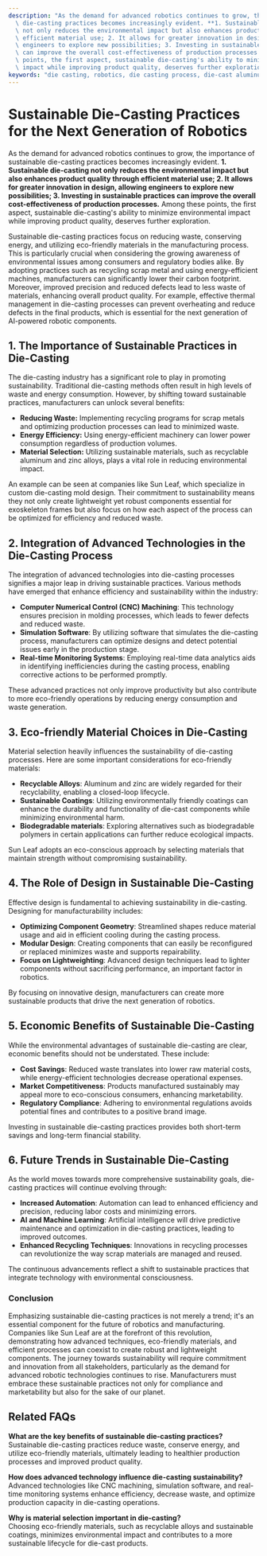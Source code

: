 ```yaml
---
description: "As the demand for advanced robotics continues to grow, the importance of sustainable\
  \ die-casting practices becomes increasingly evident. **1. Sustainable die-casting\
  \ not only reduces the environmental impact but also enhances product quality through\
  \ efficient material use; 2. It allows for greater innovation in design, allowing\
  \ engineers to explore new possibilities; 3. Investing in sustainable practices\
  \ can improve the overall cost-effectiveness of production processes.** Among these\
  \ points, the first aspect, sustainable die-casting's ability to minimize environmental\
  \ impact while improving product quality, deserves further exploration."
keywords: "die casting, robotics, die casting process, die-cast aluminum"
---
```

# Sustainable Die-Casting Practices for the Next Generation of Robotics

As the demand for advanced robotics continues to grow, the importance of sustainable die-casting practices becomes increasingly evident. **1. Sustainable die-casting not only reduces the environmental impact but also enhances product quality through efficient material use; 2. It allows for greater innovation in design, allowing engineers to explore new possibilities; 3. Investing in sustainable practices can improve the overall cost-effectiveness of production processes.** Among these points, the first aspect, sustainable die-casting's ability to minimize environmental impact while improving product quality, deserves further exploration.

Sustainable die-casting practices focus on reducing waste, conserving energy, and utilizing eco-friendly materials in the manufacturing process. This is particularly crucial when considering the growing awareness of environmental issues among consumers and regulatory bodies alike. By adopting practices such as recycling scrap metal and using energy-efficient machines, manufacturers can significantly lower their carbon footprint. Moreover, improved precision and reduced defects lead to less waste of materials, enhancing overall product quality. For example, effective thermal management in die-casting processes can prevent overheating and reduce defects in the final products, which is essential for the next generation of AI-powered robotic components.

## **1. The Importance of Sustainable Practices in Die-Casting**

The die-casting industry has a significant role to play in promoting sustainability. Traditional die-casting methods often result in high levels of waste and energy consumption. However, by shifting toward sustainable practices, manufacturers can unlock several benefits:

- **Reducing Waste:** Implementing recycling programs for scrap metals and optimizing production processes can lead to minimized waste.
- **Energy Efficiency:** Using energy-efficient machinery can lower power consumption regardless of production volumes.
- **Material Selection:** Utilizing sustainable materials, such as recyclable aluminum and zinc alloys, plays a vital role in reducing environmental impact.

An example can be seen at companies like Sun Leaf, which specialize in custom die-casting mold design. Their commitment to sustainability means they not only create lightweight yet robust components essential for exoskeleton frames but also focus on how each aspect of the process can be optimized for efficiency and reduced waste.

## **2. Integration of Advanced Technologies in the Die-Casting Process**

The integration of advanced technologies into die-casting processes signifies a major leap in driving sustainable practices. Various methods have emerged that enhance efficiency and sustainability within the industry:

- **Computer Numerical Control (CNC) Machining**: This technology ensures precision in molding processes, which leads to fewer defects and reduced waste.
- **Simulation Software**: By utilizing software that simulates the die-casting process, manufacturers can optimize designs and detect potential issues early in the production stage.
- **Real-time Monitoring Systems**: Employing real-time data analytics aids in identifying inefficiencies during the casting process, enabling corrective actions to be performed promptly.

These advanced practices not only improve productivity but also contribute to more eco-friendly operations by reducing energy consumption and waste generation.

## **3. Eco-friendly Material Choices in Die-Casting**

Material selection heavily influences the sustainability of die-casting processes. Here are some important considerations for eco-friendly materials:

- **Recyclable Alloys**: Aluminum and zinc are widely regarded for their recyclability, enabling a closed-loop lifecycle.
- **Sustainable Coatings**: Utilizing environmentally friendly coatings can enhance the durability and functionality of die-cast components while minimizing environmental harm.
- **Biodegradable materials**: Exploring alternatives such as biodegradable polymers in certain applications can further reduce ecological impacts.

Sun Leaf adopts an eco-conscious approach by selecting materials that maintain strength without compromising sustainability.

## **4. The Role of Design in Sustainable Die-Casting**

Effective design is fundamental to achieving sustainability in die-casting. Designing for manufacturability includes:

- **Optimizing Component Geometry**: Streamlined shapes reduce material usage and aid in efficient cooling during the casting process.
- **Modular Design**: Creating components that can easily be reconfigured or replaced minimizes waste and supports repairability.
- **Focus on Lightweighting**: Advanced design techniques lead to lighter components without sacrificing performance, an important factor in robotics.

By focusing on innovative design, manufacturers can create more sustainable products that drive the next generation of robotics.

## **5. Economic Benefits of Sustainable Die-Casting**

While the environmental advantages of sustainable die-casting are clear, economic benefits should not be understated. These include:

- **Cost Savings**: Reduced waste translates into lower raw material costs, while energy-efficient technologies decrease operational expenses.
- **Market Competitiveness**: Products manufactured sustainably may appeal more to eco-conscious consumers, enhancing marketability.
- **Regulatory Compliance**: Adhering to environmental regulations avoids potential fines and contributes to a positive brand image.

Investing in sustainable die-casting practices provides both short-term savings and long-term financial stability.

## **6. Future Trends in Sustainable Die-Casting**

As the world moves towards more comprehensive sustainability goals, die-casting practices will continue evolving through:

- **Increased Automation**: Automation can lead to enhanced efficiency and precision, reducing labor costs and minimizing errors.
- **AI and Machine Learning**: Artificial intelligence will drive predictive maintenance and optimization in die-casting practices, leading to improved outcomes.
- **Enhanced Recycling Techniques**: Innovations in recycling processes can revolutionize the way scrap materials are managed and reused.

The continuous advancements reflect a shift to sustainable practices that integrate technology with environmental consciousness.

### Conclusion 

Emphasizing sustainable die-casting practices is not merely a trend; it's an essential component for the future of robotics and manufacturing. Companies like Sun Leaf are at the forefront of this revolution, demonstrating how advanced techniques, eco-friendly materials, and efficient processes can coexist to create robust and lightweight components. The journey towards sustainability will require commitment and innovation from all stakeholders, particularly as the demand for advanced robotic technologies continues to rise. Manufacturers must embrace these sustainable practices not only for compliance and marketability but also for the sake of our planet.

## Related FAQs 

**What are the key benefits of sustainable die-casting practices?**  
Sustainable die-casting practices reduce waste, conserve energy, and utilize eco-friendly materials, ultimately leading to healthier production processes and improved product quality.

**How does advanced technology influence die-casting sustainability?**  
Advanced technologies like CNC machining, simulation software, and real-time monitoring systems enhance efficiency, decrease waste, and optimize production capacity in die-casting operations.

**Why is material selection important in die-casting?**  
Choosing eco-friendly materials, such as recyclable alloys and sustainable coatings, minimizes environmental impact and contributes to a more sustainable lifecycle for die-cast products.
